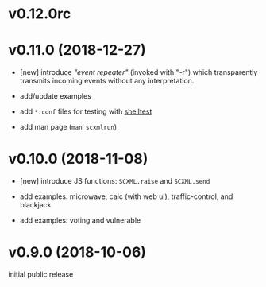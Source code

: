 # v0.12.0rc

# v0.11.0 (2018-12-27)

- [new] introduce _"event repeater"_ (invoked with "-r") which transparently transmits incoming events without any interpretation.

- add/update examples
- add `*.conf` files for testing with [shelltest](https://github.com/simonmichael/shelltestrunner)
- add man page (`man scxmlrun`)

# v0.10.0 (2018-11-08)

- [new] introduce JS functions: `SCXML.raise` and `SCXML.send`

- add examples: microwave, calc (with web ui), traffic-control, and blackjack
- add examples: voting and vulnerable

# v0.9.0 (2018-10-06)

initial public release
